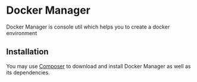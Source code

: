 # Docker Manager

Docker Manager is console util which helps you to create a docker environment

## Installation

You may use [Composer](https://getcomposer.org/) to download and install Docker Manager as well as its dependencies.

